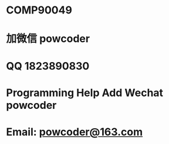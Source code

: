 # COMP90049
# 加微信 powcoder

# QQ 1823890830

# Programming Help Add Wechat powcoder

# Email: powcoder@163.com

